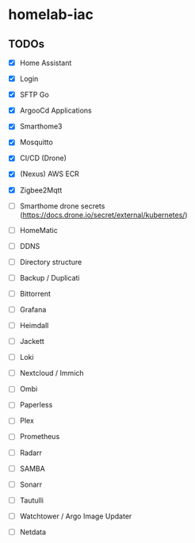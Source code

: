 # homelab-iac


## TODOs
- [x] Home Assistant
- [x] Login
- [x] SFTP Go
- [x] ArgooCd Applications
- [x] Smarthome3
- [x] Mosquitto
- [x] CI/CD (Drone)
- [x] (Nexus) AWS ECR
- [x] Zigbee2Mqtt

- [ ] Smarthome drone secrets (https://docs.drone.io/secret/external/kubernetes/)
- [ ] HomeMatic
- [ ] DDNS
- [ ] Directory structure
- [ ] Backup / Duplicati
- [ ] Bittorrent
- [ ] Grafana
- [ ] Heimdall
- [ ] Jackett
- [ ] Loki
- [ ] Nextcloud / Immich
- [ ] Ombi
- [ ] Paperless
- [ ] Plex
- [ ] Prometheus
- [ ] Radarr
- [ ] SAMBA
- [ ] Sonarr
- [ ] Tautulli
- [ ] Watchtower / Argo Image Updater
- [ ] Netdata
